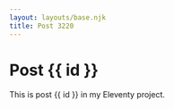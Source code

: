 ```yaml
---
layout: layouts/base.njk
title: Post 3220
---
```


# Post {{ id }}

This is post {{ id }} in my Eleventy project.
